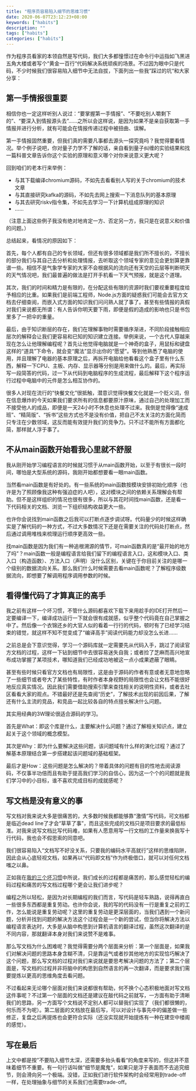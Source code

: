 ```yaml
---
title: "程序员容易陷入细节的思维习惯"
date: 2020-06-07T23:12:23+08:00
keywords: ["habits"]
description: ""
tags: ["habits"]
categories: ["habits"]
---
```


作为程序员看家的本领自然是写代码，我们大多都憧憬过在命令行中运指如飞黑进五角大楼或者写个“黄金一百行“代码解决系统顽疾的场景。不过因为眼中只是代码，不少时候我们很容易陷入细节中无法自拔，下面列出一些我”踩过的坑“和大家分享：

## 第一手情报很重要

相信你也一定这样听别人说过：“要掌握第一手情报”、“不要吃别人嚼剩下的”、“要深入到情报源头去”……之所以会这样说，是因为如果不是亲自获取第一手情报并进行分析，就有可能会在情报传递过程中被扭曲、误解。

第一手情报固然重要，但我们真的需要凡事都去源头一探究竟吗？我觉得要看情况。举个例子说吧，你对量子力学不了解的话，亲自看到量子纠缠的实验结果和找一篇科普文章告诉你这个实验的原理和意义哪个对你来说意义更大呢？

回到咱们的老本行来举例：

- 与其下载编译chromium源码，不如先去看看别人写的关于chromium的技术文章
- 与其直接研究kafka的源码，不如先去网上搜索一下消息队列的基本原理
- 与其去研究riskv指令集，不如先去学习一下计算机组成原理的知识
- ……

（注意上面这些例子我没有绝对地肯定一方、否定另一方，我只是在说意义和价值的问题。）

总结起来，看情况的原因如下：

首先，每个人都有自己的专长领域，但还有很多领域都是我们所不擅长的，不擅长的部分我们与其自己去分析和处理情报，去听取这个领域专家的意见会更划算更靠谱一些。相信不是气象学专家的大家不会根据风的流向还有天空的云层等判断明天的天气情况吧，我们最普遍的做法是打开手机看一下天气预报，就是这个道理。

其次，我们的时间和精力是有限的，在分配这些有限的资源时我们要视重要程度给予相应的比重。如果我们是前端工程师，Node.js方面的疑惑我们可能会去官方文档去仔细查阅，而嵌入式方面的知识我们问问熟人就了事了。甚至有些情报的真假对我们来说都无所谓：有人告诉你明天要下雨，即便是假的造成的影响也只是书包里多了一把伞的重量。

最后，由于知识断层的存在，我们在理解事物时需要循序渐进，不同阶段接触相应层次的解释会让我们更容易和已知的知识建立连接。举例来说，一个古代人穿越来现在怎么让他理解编程呢？首先让他觉得电脑就是一个神奇的盒子，用鼠标和键盘这样的“道具”下命令，就会变“魔法”显示出你的“愿望”。等到他熟悉了电脑的使用，并且理解了电器的基本原理之后，再拆开电脑给他看看这个盒子里有什么东西，解释一下CPU、主板、内存、显示器等分别是用来做什么的。最后，再实际写一段简答的代码，过一下从代码到电脑程序的生成流程，最后解释下这个程序运行过程中电脑中的元件是怎么相互协作的。

很多人对现在流行的“快餐文化”很抵触，潜意识觉得快餐文化就是一个贬义词，但在信息爆炸的今天如果我们要求所有的信息都要原汁原味，通过自己的处理加工而不接受他人的成品，即便是一天24小时不休息也处理不过来。我倒是觉得像“速成班”、“精简版”、“拆书”这些方式也不是没有价值，把自己不太关注的方面化简而只专注在少数领域，这反而能有效提升我们的竞争力。只不过不能所有方面都化简，那样就人浮于事了。

## 不从main函数开始看我心里就不舒服

我从刚开始学习编程语言的时候就习惯于从main函数开始，以至于有很长一段时间，哪怕是大型系统的源码，我刚开始都想要看一眼main函数。

当然看main函数是有好处的。有一些系统的main函数按模块安排初始化顺序（也许是为了照顾像我这种有强迫症的人吧），这对模块之间的依赖关系理解会有帮助。但不是这样组织的情况也很有很多，所以与其花时间找main函数，还是看一下代码相关的文档、浏览一下组织结构收益更大一些。

也许你会说找到main函数之后我可以打断点逐步调试呀。代码量少的时候这样确实是了解代码的一种方式，不过大多数情况下还是在需要关注的代码处打断点，然后通过调用堆栈来梳理运行顺序更高效一些。

找main函数是因为我们有一种追根溯源的情节，可main函数真的是“最开始的地方了吗”？main函数一般是编程语言给我们留下的编程语言入口，这和模块入口、类入口（构造函数）、方法入口（声明）没什么区别，关键在于你目前关注的是哪一个级别的数据流向关系。那么我们什么时候需要去看main函数呢？了解程序级数据流向，即想要了解调用程序调用参数的时候。

## 看得懂代码了才算真正的高手

我之前有这样一个坏习惯，不管什么源码都喜欢下载下来用趁手的IDE打开然后一定要编译一下，编译成功运行一下就会很有成就感，似乎整个代码竟在自己掌握之中了。然后像一个衣锦还乡的大官人似的看着一行行的代码，顿时有了已经学习结束的错觉，就这样不知不觉变成了“编译高手”阅读代码能力却没怎么长进……

之前总是会下意识觉得，学习一个源码库就一定需要先从代码入手，跳过了阅读官方文档的过程，这样一下钻到细节中去很容易迷失自我；或者捡了芝麻而高兴地宣布成功掌握了某项技术，哪知道我们已经成功地被这一点小成果遮蔽了眼睛。

甚至有些时候只看官方文档也有局限性，这是由于源码的作者有意或者无意地忽略了一些细节或者夸大了某些特性，有时作者本身视野的局限性也会让文档不能很好地反应真实情况。因此我们需要借助搜索引擎来查找相关的说明性资料，或者去社区看看大家的观点。不错最好还是先查阅“历史”，了解技术出现的前因后果，了解还有什么主流的竞品，和竞品一起比较各自的特点擅长解决什么问题。

其实用经典的3W理论很适合源码的学习。

首先是What：即这个库是什么，主要解决什么问题？通过了解相关知识点，建立起关于这个领域的概念模型。

其次是Why：即为什么要解决这些问题，该问题域有什么样的演化过程？通过了解基本原理结合第一步搭建起该问题域的基础框架。

最后才是How：这些问题是怎么解决的？带着具体的问题有目的性地去阅读源码，不仅事半功倍而且有助于提高我们学习的自信心，因为这一个个的问题就是我们学习中的小目标，谁不喜欢完成目标的成就感呢？

## 写文档是没有意义的事

写文档对我来说大多是很痛苦的，大多数时候我都能够靠“激情”写代码，可文档都是临近dead line了才会“草草了事”，而且这些完成的文档只是项目要求的最低标准。对我来说写文档比写代码难，如果有人愿意用写一行文档的工作量来换我写十行代码，我也会不假思索的同意吧。

我们很容易陷入“文档写不好没关系，只要我的编码水平高就行”这样的思维陷阱，因此会从心底轻视文档，如果再以“代码即文档”作为终极借口，就可以对任何文档嗤之以鼻。

正如我在[我的三个坏习惯](http://raindust.xyz/post/2020/my-three-bad-habits/#%E7%BC%BA%E4%B9%8F%E6%81%92%E5%BF%83)中所说，我们成长的过程都是痛苦的，那么感觉轻松的编码过程和痛苦的写文档过程哪个更会让我们进步呢？

编程之所以轻松，是因为对长期编程的我们而言，写代码是轻车熟路，说得再直白一些很多东西都是重复劳动。也许你会说，我的写的代码没有一行是重复之前的工作，怎么能说是重复劳动呢？这里的重复劳动是更深层面的，当我们遇到一个新问题，分析并找到问题的解决方法这个过程会是一个新的尝试，但当你将解决方法以编程语言表达时，大多是从脑中构思到计算机语言的翻译过程，虽然这次翻译的是不同内容，那就翻译本身对我们来说赞不是难事。

那么写文档为什么困难呢？我觉得需要分两个层面来分析：第一个层面是，如果我们对解决问题的思路本身含糊不清，只是靠运气或者抄其他地方的实现恰巧解决了这个问题，那么写文档的过程对我们来说就是要思考解决问题的方法了；第二个层面是，写文档的过程并非将脑中的构思到自然语言的再一次翻译，而是要求我们需要提炼以更高的思维角度去看问题。

不过看起来无论哪个层面对我们来说都很有帮助，何不换个心态积极地面对写文档这件事呢？不过第一个层面的文档还是建议在敲代码之前就写，一方面有助于清晰我们的思路，另一方面写个文档说不定别人都可以替我们实现了（我们都很懒的，何乐而不为呢）。第二层面的文档放在最后写，可以对设计与事先中的偏差做一些修正，复盘之后再提炼也会更符合实际（还没实现就开始提炼有一种在建空中楼阁的感觉）。

## 写在最后

上文中都是按”不要陷入细节太深，还需要多抬头看看“的角度来写的，但这并不意味着细节不重要。有一句行话叫做”细节是魔鬼“，如果只是浮于表面而不去追究细节，则会滑向另一个极端。没错，正如我们进行软件架构时会经常用到trade-off一样，在处理抽象与细节的关系我们也需要trade-off。